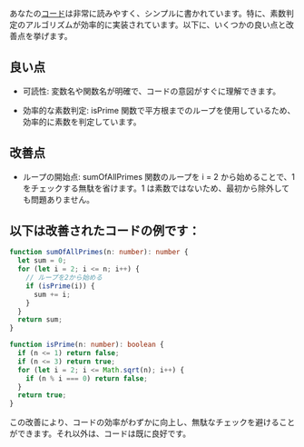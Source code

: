 あなたの[コード](/journal/2025/07/practice_codes/sumOfAllPrimes.ts)は非常に読みやすく、シンプルに書かれています。特に、素数判定のアルゴリズムが効率的に実装されています。以下に、いくつかの良い点と改善点を挙げます。

## 良い点

- 可読性: 変数名や関数名が明確で、コードの意図がすぐに理解できます。

- 効率的な素数判定: isPrime 関数で平方根までのループを使用しているため、効率的に素数を判定しています。

## 改善点

- ループの開始点: sumOfAllPrimes 関数のループを i = 2 から始めることで、1 をチェックする無駄を省けます。1 は素数ではないため、最初から除外しても問題ありません。

## 以下は改善されたコードの例です：

```typescript
function sumOfAllPrimes(n: number): number {
  let sum = 0;
  for (let i = 2; i <= n; i++) {
    // ループを2から始める
    if (isPrime(i)) {
      sum += i;
    }
  }
  return sum;
}

function isPrime(n: number): boolean {
  if (n <= 1) return false;
  if (n <= 3) return true;
  for (let i = 2; i <= Math.sqrt(n); i++) {
    if (n % i === 0) return false;
  }
  return true;
}
```

この改善により、コードの効率がわずかに向上し、無駄なチェックを避けることができます。それ以外は、コードは既に良好です。
